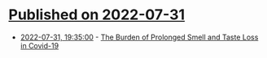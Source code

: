 # [Published on 2022-07-31](index.md)

* [2022-07-31, 19:35:00](https://soylentnews.org/article.pl?sid=22/07/30/1333245&from=rss) - [The Burden of Prolonged Smell and Taste Loss in Covid-19](https://soylentnews.org/article.pl?sid=22/07/30/1333245&from=rss)
